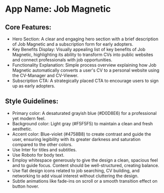 # **App Name**: Job Magnetic

## Core Features:

- Hero Section: A clear and engaging hero section with a brief description of Job Magnetic and a subscription form for early adopters.
- Key Benefits Display: Visually appealing list of key benefits of Job Magnetic, highlighting its ability to transform CVs into public websites and connect professionals with job opportunities.
- Functionality Explanation: Simple process overview explaining how Job Magnetic automatically converts a user's CV to a personal website using the CV-Manager and CV-Viewer.
- Subscription CTA: A strategically placed CTA to encourage users to sign up as early adopters.

## Style Guidelines:

- Primary color: A desaturated grayish blue (#D0D8E6) for a professional yet modern feel.
- Background color: Light gray (#F5F5F5) to maintain a clean and fresh aesthetic.
- Accent color: Blue-violet (#4758B8) to create contrast and guide the user, ensuring legibility with its greater darkness and saturation compared to the other colors.
- Use Inter for titles and subtitles.
- Use Roboto for body text.
- Employ whitespace generously to give the design a clean, spacious feel and to guide focus. Content should be well-structured, creating balance.
- Use flat design icons related to job searching, CV building, and networking to add visual interest without cluttering the design.
- Subtle animations like fade-ins on scroll or a smooth transition effect on button hover.
